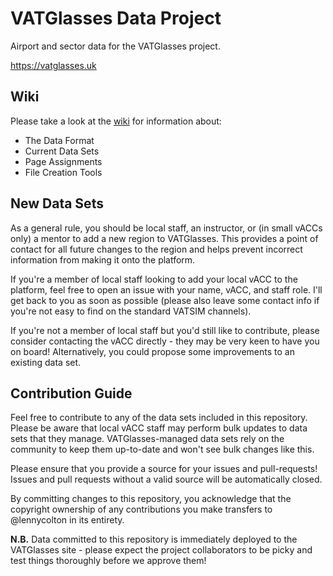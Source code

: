 # VATGlasses Data Project
Airport and sector data for the VATGlasses project.

https://vatglasses.uk

## Wiki
Please take a look at the [wiki](https://github.com/lennycolton/vatglasses-data/wiki) for information about:
- The Data Format
- Current Data Sets
- Page Assignments
- File Creation Tools

## New Data Sets
As a general rule, you should be local staff, an instructor, or (in small vACCs only) a mentor to add a new region to VATGlasses. This provides a point of contact for all future changes to the region and helps prevent incorrect information from making it onto the platform.

If you're a member of local staff looking to add your local vACC to the platform, feel free to open an issue with your name, vACC, and staff role. I'll get back to you as soon as possible (please also leave some contact info if you're not easy to find on the standard VATSIM channels). 

If you're not a member of local staff but you'd still like to contribute, please consider contacting the vACC directly - they may be very keen to have you on board! Alternatively, you could propose some improvements to an existing data set.

## Contribution Guide
Feel free to contribute to any of the data sets included in this repository. Please be aware that local vACC staff may perform bulk updates to data sets that they manage. VATGlasses-managed data sets rely on the community to keep them up-to-date and won't see bulk changes like this.

Please ensure that you provide a source for your issues and pull-requests! Issues and pull requests without a valid source will be automatically closed.

By committing changes to this repository, you acknowledge that the copyright ownership of any contributions you make transfers to @lennycolton in its entirety.

**N.B.** Data committed to this repository is immediately deployed to the VATGlasses site - please expect the project collaborators to be picky and test things thoroughly before we approve them!
